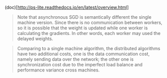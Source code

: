 (doc)[http://ps-lite.readthedocs.io/en/latest/overview.html]

> Note that asynchronous SGD is semantically different the single machine version. Since there is no communication between workers, so it is possible that the weight is updated while one worker is calculating the gradients. In other words, each worker may used the delayed weights.

> Comparing to a single machine algorithm, the distributed algorithms have two additional costs, one is the data communication cost, namely sending data over the network; the other one is synchronization cost due to the imperfect load balance and performance variance cross machines. 